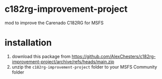 # c182rg-improvement-project
mod to improve the Carenado C182RG for MSFS

# installation

1. download this package from https://github.com/AlexChesters/c182rg-improvement-project/archive/refs/heads/main.zip
1. unzip the `c182rg-improvement-project` folder to your MSFS Community folder